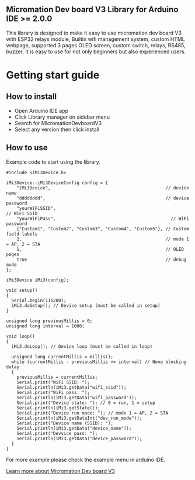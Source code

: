 ## Micromation Dev board V3 Library for Arduino IDE >= 2.0.0
This library is designed to make it easy to use micromation dev board V3 with ESP32 relays module, Builtin wifi management system, custom HTML webpage, supported 3 pages OLED screen, custom switch, relays, RS485, buzzer. It is easy to use for not only beginners but also experienced users.

# Getting start guide

## How to install
- Open Arduino IDE app
- Click Library manager on sidebar menu
- Search for MicromationDevboardV3
- Select any version then click install

## How to use

Example code to start using the library.
```
#include <iMi3Device.h>

iMi3Device::iMi3DeviceConfig config = {
    "iMi3Device",                                            // device name
    "dddddddd",                                              // device password
    "yourWiFiSSID",                                                    // WiFi SSID
    "yourWiFiPass",                                            // WiFi password
    {"Custom1", "Custom2", "Custom3", "Custom4", "Custom5"}, // Custom field labels
    2,                                                       // mode 1 = AP, 2 = STA
    1,                                                       // OLED pages
    true                                                     // debug mode
};

iMi3Device iMi3(config);

void setup()
{
  Serial.begin(115200);
  iMi3.doSetup(); // Device setup (must be called in setup)
}

unsigned long previousMillis = 0;
unsigned long interval = 1000;

void loop()
{
  iMi3.doLoop(); // Device loop (must be called in loop)

  unsigned long currentMillis = millis();
  while (currentMillis - previousMillis >= interval) // None blocking delay
  {
    previousMillis = currentMillis;
    Serial.print("WiFi SSID: ");
    Serial.println(iMi3.getData("wifi_ssid"));
    Serial.print("WiFi pass: ");
    Serial.println(iMi3.getData("wifi_password"));
    Serial.print("Device state: "); // 0 = run, 1 = setup
    Serial.println(iMi3.getState());
    Serial.print("Device run mode: "); // mode 1 = AP, 2 = STA
    Serial.println(iMi3.getDataInt("dev_run_mode"));
    Serial.print("Device name (SSID): ");
    Serial.println(iMi3.getData("device_name"));
    Serial.print("Devvice pass: ");
    Serial.println(iMi3.getData("device_password"));
  }
}

```
For more example please check the example menu in arduino IDE.

[Learn more about Micromation Dev board V3](https://www.imiconsystem.com/product/new-micromation-dev-board-v3-lite-with-esp32-and-enclosure/)
